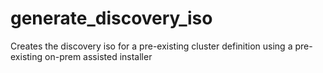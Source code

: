 # generate_discovery_iso

Creates the discovery iso for a pre-existing cluster definition using a pre-existing on-prem assisted installer